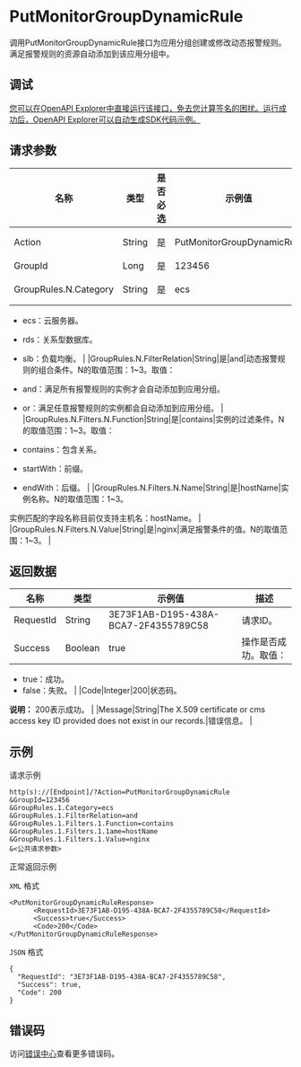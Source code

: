 # PutMonitorGroupDynamicRule

调用PutMonitorGroupDynamicRule接口为应用分组创建或修改动态报警规则。满足报警规则的资源自动添加到该应用分组中。

## 调试

[您可以在OpenAPI Explorer中直接运行该接口，免去您计算签名的困扰。运行成功后，OpenAPI Explorer可以自动生成SDK代码示例。](https://api.aliyun.com/#product=Cms&api=PutMonitorGroupDynamicRule&type=RPC&version=2019-01-01)

## 请求参数

|名称|类型|是否必选|示例值|描述|
|--|--|----|---|--|
|Action|String|是|PutMonitorGroupDynamicRule|要执行的操作，取值：PutMonitorGroupDynamicRule。 |
|GroupId|Long|是|123456|应用分组ID。 |
|GroupRules.N.Category|String|是|ecs|动态报警规则的云服务类型。N的取值范围：1~3。取值：

 -   ecs：云服务器。
-   rds：关系型数据库。
-   slb：负载均衡。 |
|GroupRules.N.FilterRelation|String|是|and|动态报警规则的组合条件。N的取值范围：1~3。取值：

 -   and：满足所有报警规则的实例才会自动添加到应用分组。
-   or：满足任意报警规则的实例都会自动添加到应用分组。 |
|GroupRules.N.Filters.N.Function|String|是|contains|实例的过滤条件。N的取值范围：1~3。取值：

 -   contains：包含关系。
-   startWith：前缀。
-   endWith：后缀。 |
|GroupRules.N.Filters.N.Name|String|是|hostName|实例名称。N的取值范围：1~3。

 实例匹配的字段名称目前仅支持主机名：hostName。 |
|GroupRules.N.Filters.N.Value|String|是|nginx|满足报警条件的值。N的取值范围：1~3。 |

## 返回数据

|名称|类型|示例值|描述|
|--|--|---|--|
|RequestId|String|3E73F1AB-D195-438A-BCA7-2F4355789C58|请求ID。 |
|Success|Boolean|true|操作是否成功。取值：

 -   true：成功。
-   false：失败。 |
|Code|Integer|200|状态码。

 **说明：** 200表示成功。 |
|Message|String|The X.509 certificate or cms access key ID provided does not exist in our records.|错误信息。 |

## 示例

请求示例

```
http(s)://[Endpoint]/?Action=PutMonitorGroupDynamicRule
&GroupId=123456
&GroupRules.1.Category=ecs
&GroupRules.1.FilterRelation=and
&GroupRules.1.Filters.1.Function=contains
&GroupRules.1.Filters.1.1ame=hostName
&GroupRules.1.Filters.1.Value=nginx
&<公共请求参数>
```

正常返回示例

`XML` 格式

```
<PutMonitorGroupDynamicRuleResponse>
	  <RequestId>3E73F1AB-D195-438A-BCA7-2F4355789C58</RequestId>
	  <Success>true</Success>
	  <Code>200</Code>
</PutMonitorGroupDynamicRuleResponse>
```

`JSON` 格式

```
{
  "RequestId": "3E73F1AB-D195-438A-BCA7-2F4355789C58",
  "Success": true,
  "Code": 200
}
```

## 错误码

访问[错误中心](https://error-center.aliyun.com/status/product/Cms)查看更多错误码。

